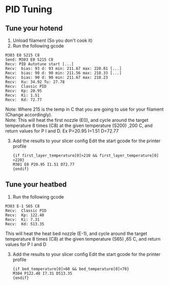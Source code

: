 # PID Tuning
## Tune your hotend  
1. Unload filament (So you don't cook it)
2. Run the following gcode
```
M303 E0 S215 C8
Send: M303 E0 S215 C8
Recv: PID Autotune start [...]
Recv:  bias: 93 d: 93 min: 211.67 max: 220.81 [...]
Recv:  bias: 90 d: 90 min: 211.56 max: 218.33 [...]
Recv:  bias: 90 d: 90 min: 211.67 max: 218.23
Recv:  Ku: 34.92 Tu: 27.78
Recv:  Classic PID
Recv:  Kp: 20.95
Recv:  Ki: 1.51
Recv:  Kd: 72.77
```
Note: Where 215 is the temp in C that you are going to use for your filament (Change accordingly).   
Note: This will heat the first nozzle (E0), and cycle around the target temperature 8 times (C8) at the given temperature (S200) ,200 C, and return values for P I and D.  Ex P=20.95 I=1.51 D=72.77
  
3. Add the results to your slicer config
Edit the start gcode for the printer profile
    ```
    {if first_layer_temperature[0]>210 && first_layer_temperature[0]<220}
    M301 E0 P20.95 I1.51 D72.77
    {endif}
    ``` 
## Tune your heatbed  

1. Run the following gcode
```
M303 E-1 S65 C8
Recv:  Classic PID
Recv:  Kp: 122.48
Recv:  Ki: 7.31
Recv:  Kd: 513.35
```
 This will heat the heat bed nozzle (E-1), and cycle around the target temperature 8 times (C8) at the given temperature (S65) ,65 C, and return values for P I and D
  
 3. Add the results to your slicer config
Edit the start gcode for the printer profile
    ```
    {if bed_temperature[0]>60 && bed_temperature[0]<70}
    M304 P122.48 I7.31 D513.35
    {endif}
    ``` 
<!--stackedit_data:
eyJoaXN0b3J5IjpbLTQwNDI1NTU1NCw5OTY2NjY5NTgsLTE3NT
gzMjQzNzEsNzk2NjQzNTEyLC02NjAxMjU1NzcsMTYzMDQ4MzE5
MSw2MzY3MTQwMTksLTEzMDgyOTcwMTRdfQ==
-->